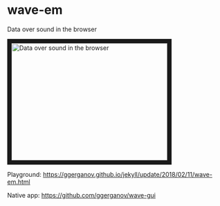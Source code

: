 # wave-em
Data over sound in the browser

<a href="http://www.youtube.com/watch?feature=player_embedded&v=HrMQjFGD_MU" target="_blank"><img src="http://img.youtube.com/vi/HrMQjFGD_MU/0.jpg" alt="Data over sound in the browser" width="360" height="270" border="10" /> </a>

Playground: https://ggerganov.github.io/jekyll/update/2018/02/11/wave-em.html

Native app: https://github.com/ggerganov/wave-gui
